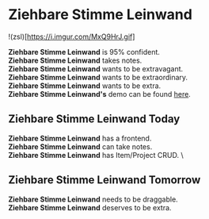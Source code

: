 # Ziehbare Stimme Leinwand

!(zsl)[https://i.imgur.com/MxQ9HrJ.gif]

**Ziehbare Stimme Leinwand** is 95% confident.\
**Ziehbare Stimme Leinwand** takes notes.\
**Ziehbare Stimme Leinwand** wants to be extravagant. \
**Ziehbare Stimme Leinwand** wants to be extraordinary.\
**Ziehbare Stimme Leinwand** wants to be extra.\
**Ziehbare Stimme Leinwand's** demo can be found [here](https://drive.google.com/open?id=1zGXHJ7kkJlfCKi5haHs9h148CdFBEWEK).

## Ziehbare Stimme Leinwand Today

**Ziehbare Stimme Leinwand** has a frontend. \
**Ziehbare Stimme Leinwand** can take notes.\
**Ziehbare Stimme Leinwand** has Item/Project CRUD. \

## Ziehbare Stimme Leinwand Tomorrow

**Ziehbare Stimme Leinwand** needs to be draggable. \
**Ziehbare Stimme Leinwand** deserves to be extra.
